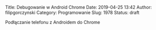 Title: Debugowanie w Android Chrome
Date: 2019-04-25 13:42
Author: filipgorczynski
Category: Programowanie
Slug: 1978
Status: draft

Podłączanie telefonu z Androidem do Chrome
